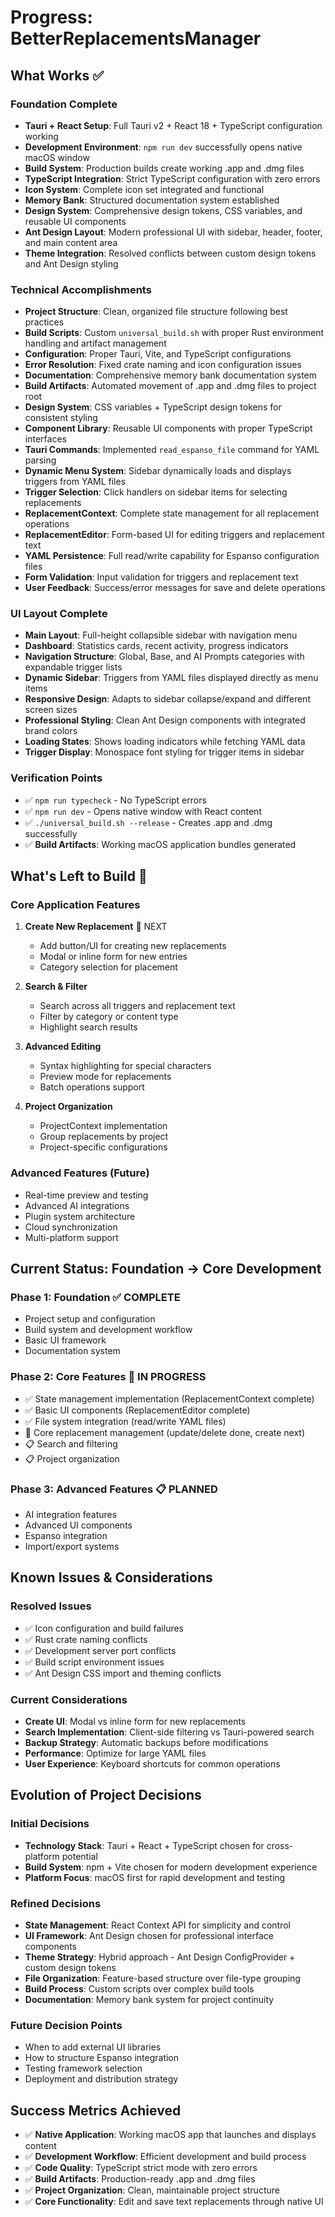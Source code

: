 # Progress: BetterReplacementsManager

## What Works ✅

### Foundation Complete
- **Tauri + React Setup**: Full Tauri v2 + React 18 + TypeScript configuration working
- **Development Environment**: `npm run dev` successfully opens native macOS window
- **Build System**: Production builds create working .app and .dmg files
- **TypeScript Integration**: Strict TypeScript configuration with zero errors
- **Icon System**: Complete icon set integrated and functional
- **Memory Bank**: Structured documentation system established
- **Design System**: Comprehensive design tokens, CSS variables, and reusable UI components
- **Ant Design Layout**: Modern professional UI with sidebar, header, footer, and main content area
- **Theme Integration**: Resolved conflicts between custom design tokens and Ant Design styling

### Technical Accomplishments
- **Project Structure**: Clean, organized file structure following best practices
- **Build Scripts**: Custom `universal_build.sh` with proper Rust environment handling and artifact management
- **Configuration**: Proper Tauri, Vite, and TypeScript configurations
- **Error Resolution**: Fixed crate naming and icon configuration issues
- **Documentation**: Comprehensive memory bank documentation system
- **Build Artifacts**: Automated movement of .app and .dmg files to project root
- **Design System**: CSS variables + TypeScript design tokens for consistent styling
- **Component Library**: Reusable UI components with proper TypeScript interfaces
- **Tauri Commands**: Implemented `read_espanso_file` command for YAML parsing
- **Dynamic Menu System**: Sidebar dynamically loads and displays triggers from YAML files
- **Trigger Selection**: Click handlers on sidebar items for selecting replacements
- **ReplacementContext**: Complete state management for all replacement operations
- **ReplacementEditor**: Form-based UI for editing triggers and replacement text
- **YAML Persistence**: Full read/write capability for Espanso configuration files
- **Form Validation**: Input validation for triggers and replacement text
- **User Feedback**: Success/error messages for save and delete operations

### UI Layout Complete
- **Main Layout**: Full-height collapsible sidebar with navigation menu
- **Dashboard**: Statistics cards, recent activity, progress indicators  
- **Navigation Structure**: Global, Base, and AI Prompts categories with expandable trigger lists
- **Dynamic Sidebar**: Triggers from YAML files displayed directly as menu items
- **Responsive Design**: Adapts to sidebar collapse/expand and different screen sizes
- **Professional Styling**: Clean Ant Design components with integrated brand colors
- **Loading States**: Shows loading indicators while fetching YAML data
- **Trigger Display**: Monospace font styling for trigger items in sidebar

### Verification Points
- ✅ `npm run typecheck` - No TypeScript errors
- ✅ `npm run dev` - Opens native window with React content
- ✅ `./universal_build.sh --release` - Creates .app and .dmg successfully
- ✅ **Build Artifacts**: Working macOS application bundles generated

## What's Left to Build 🚧

### Core Application Features
1. **Create New Replacement** 🔄 NEXT
   - Add button/UI for creating new replacements
   - Modal or inline form for new entries
   - Category selection for placement

2. **Search & Filter**
   - Search across all triggers and replacement text
   - Filter by category or content type
   - Highlight search results

3. **Advanced Editing**
   - Syntax highlighting for special characters
   - Preview mode for replacements
   - Batch operations support

4. **Project Organization**
   - ProjectContext implementation
   - Group replacements by project
   - Project-specific configurations

### Advanced Features (Future)
- Real-time preview and testing
- Advanced AI integrations
- Plugin system architecture
- Cloud synchronization
- Multi-platform support

## Current Status: Foundation → Core Development

### Phase 1: Foundation ✅ COMPLETE
- Project setup and configuration
- Build system and development workflow
- Basic UI framework
- Documentation system

### Phase 2: Core Features 🔄 IN PROGRESS
- ✅ State management implementation (ReplacementContext complete)
- ✅ Basic UI components (ReplacementEditor complete)
- ✅ File system integration (read/write YAML files)
- 🔄 Core replacement management (update/delete done, create next)
- 📋 Search and filtering
- 📋 Project organization

### Phase 3: Advanced Features 📋 PLANNED
- AI integration features
- Advanced UI components
- Espanso integration
- Import/export systems

## Known Issues & Considerations

### Resolved Issues
- ✅ Icon configuration and build failures
- ✅ Rust crate naming conflicts  
- ✅ Development server port conflicts
- ✅ Build script environment issues
- ✅ Ant Design CSS import and theming conflicts

### Current Considerations
- **Create UI**: Modal vs inline form for new replacements
- **Search Implementation**: Client-side filtering vs Tauri-powered search
- **Backup Strategy**: Automatic backups before modifications
- **Performance**: Optimize for large YAML files
- **User Experience**: Keyboard shortcuts for common operations

## Evolution of Project Decisions

### Initial Decisions
- **Technology Stack**: Tauri + React + TypeScript chosen for cross-platform potential
- **Build System**: npm + Vite chosen for modern development experience
- **Platform Focus**: macOS first for rapid development and testing

### Refined Decisions
- **State Management**: React Context API for simplicity and control
- **UI Framework**: Ant Design chosen for professional interface components
- **Theme Strategy**: Hybrid approach - Ant Design ConfigProvider + custom design tokens
- **File Organization**: Feature-based structure over file-type grouping
- **Build Process**: Custom scripts over complex build tools
- **Documentation**: Memory bank system for project continuity

### Future Decision Points
- When to add external UI libraries
- How to structure Espanso integration
- Testing framework selection
- Deployment and distribution strategy

## Success Metrics Achieved
- ✅ **Native Application**: Working macOS app that launches and displays content
- ✅ **Development Workflow**: Efficient development and build process
- ✅ **Code Quality**: TypeScript strict mode with zero errors
- ✅ **Build Artifacts**: Production-ready .app and .dmg files
- ✅ **Project Organization**: Clean, maintainable project structure
- ✅ **Core Functionality**: Edit and save text replacements through native UI
